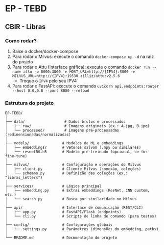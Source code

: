 # EP - TEBD

## CBIR - Libras

### Como rodar?
1. Baixe o docker/docker-compose
2. Para rodar o Milvus: execute o comando `docker-compose up -d` na raiz do projeto
3. Para rodar o Attu (Interface gráfica): execute o comando `docker run --name attu -p 8000:3000 -e HOST_URL=http://{IPV4}:8000 -e MILVUS_URL=http://{IPV4}:19530 zilliz/attu:v2.5.6`
   - Troque o `IPV4` pelo seu IPV4
4. Para rodar o FastAPI: execute o comando `uvicorn api.endpoints:router --host 0.0.0.0 --port 8080 --reload`
   
### Estrutura do projeto
```
EP-TEBD/  
│
├── data/                  # Dados brutos e processados
│   ├── raw/               # Imagens originais (ex.: A.jpg, B.jpg)
│   └── processed/         # Imagens pré-processadas (redimensionadas/normalizadas)
│
├── models/               # Modelos de ML e embeddings
│   ├── embeddings/       # Vetores salvos (.npy ou similares)
│   └── resnet50.h5       # Modelo pré-treinado (opcional, se for fine-tune)
│
├── milvus/               # Configuração e operações do Milvus
│   ├── client.py         # Cliente Milvus (conexão, coleções)
│   └── schemas.py        # Definição das coleções (ex.: "libras_letters")
│
├── services/             # Lógica principal
│   ├── embedding.py      # Extrai embeddings (ResNet, CNN custom, etc.)
│   └── search.py         # Busca por similaridade no Milvus
│
├── api/                  # Interface de comunicação (REST/CLI)
│   ├── app.py            # FastAPI/Flask (endpoints)
│   └── cli.py            # Scripts de linha de comando (para testes)
│
├── config/               # Configurações globais
│   └── settings.py       # Parâmetros (dimensões do embedding, paths)
│
└── README.md             # Documentação do projeto
```
